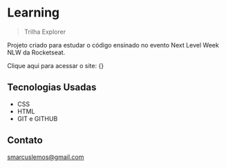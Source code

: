 # Learning

> Trilha Explorer

Projeto criado para estudar o código ensinado no evento Next Level Week NLW da Rocketseat.

Clique aqui para acessar o site:
{}

## Tecnologias Usadas

- CSS
- HTML
- GIT e GITHUB

## Contato

smarcuslemos@gmail.com